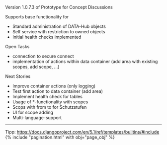 Version 1.0.7.3 of Prototype for Concept Discussions

Supports base functionality for 
- Standard administration of DATA-Hub objects
- Self service with restriction to owned objects
- Initial health checks implemented

Open Tasks
- connection to secure connect
- implementation of actions within data container (add area with existing scopes, add scope, ...)

Next Stories
- Improve container actions (only logging)
- Test first action to data container (add area)
- Implement health check for tables
- Usage of *-functionality with scopes
- Scops with from to for Schutzstufen 
- UI for scope adding
- Multi-language-support

------------------------------------------------------------------------------------------
Tipp:
  https://docs.djangoproject.com/en/5.1/ref/templates/builtins/#include
  {% include "pagination.html" with obj="page_obj"  %}

